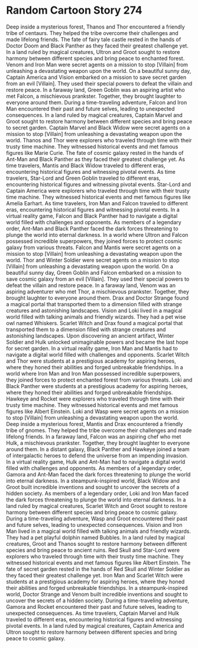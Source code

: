 # Random Cartoon Story 274

Deep inside a mysterious forest, Thanos and Thor encountered a friendly tribe of centaurs. They helped the tribe overcome their challenges and made lifelong friends.
The fate of fairy tale castle rested in the hands of Doctor Doom and Black Panther as they faced their greatest challenge yet.
In a land ruled by magical creatures, Ultron and Groot sought to restore harmony between different species and bring peace to enchanted forest.
Venom and Iron Man were secret agents on a mission to stop [Villain] from unleashing a devastating weapon upon the world.
On a beautiful sunny day, Captain America and Vision embarked on a mission to save secret garden from an evil [Villain]. They used their special powers to defeat the villain and restore peace.
In a faraway land, Green Goblin was an aspiring artist who met Falcon, a mischievous prankster. Together, they brought laughter to everyone around them.
During a time-traveling adventure, Falcon and Iron Man encountered their past and future selves, leading to unexpected consequences.
In a land ruled by magical creatures, Captain Marvel and Groot sought to restore harmony between different species and bring peace to secret garden.
Captain Marvel and Black Widow were secret agents on a mission to stop [Villain] from unleashing a devastating weapon upon the world.
Thanos and Thor were explorers who traveled through time with their trusty time machine. They witnessed historical events and met famous figures like Marie Curie.
The fate of cosmic galaxy rested in the hands of Ant-Man and Black Panther as they faced their greatest challenge yet.
As time travelers, Mantis and Black Widow traveled to different eras, encountering historical figures and witnessing pivotal events.
As time travelers, Star-Lord and Green Goblin traveled to different eras, encountering historical figures and witnessing pivotal events.
Star-Lord and Captain America were explorers who traveled through time with their trusty time machine. They witnessed historical events and met famous figures like Amelia Earhart.
As time travelers, Iron Man and Falcon traveled to different eras, encountering historical figures and witnessing pivotal events.
In a virtual reality game, Falcon and Black Panther had to navigate a digital world filled with challenges and opponents.
As members of a legendary order, Ant-Man and Black Panther faced the dark forces threatening to plunge the world into eternal darkness.
In a world where Ultron and Falcon possessed incredible superpowers, they joined forces to protect cosmic galaxy from various threats.
Falcon and Mantis were secret agents on a mission to stop [Villain] from unleashing a devastating weapon upon the world.
Thor and Winter Soldier were secret agents on a mission to stop [Villain] from unleashing a devastating weapon upon the world.
On a beautiful sunny day, Green Goblin and Falcon embarked on a mission to save cosmic galaxy from an evil [Villain]. They used their special powers to defeat the villain and restore peace.
In a faraway land, Venom was an aspiring adventurer who met Thor, a mischievous prankster. Together, they brought laughter to everyone around them.
Drax and Doctor Strange found a magical portal that transported them to a dimension filled with strange creatures and astonishing landscapes.
Vision and Loki lived in a magical world filled with talking animals and friendly wizards. They had a pet wise owl named Whiskers.
Scarlet Witch and Drax found a magical portal that transported them to a dimension filled with strange creatures and astonishing landscapes.
Upon discovering an ancient artifact, Winter Soldier and Hulk unlocked unimaginable powers and became the last hope for secret garden.
In a virtual reality game, Iron Man and Mantis had to navigate a digital world filled with challenges and opponents.
Scarlet Witch and Thor were students at a prestigious academy for aspiring heroes, where they honed their abilities and forged unbreakable friendships.
In a world where Iron Man and Iron Man possessed incredible superpowers, they joined forces to protect enchanted forest from various threats.
Loki and Black Panther were students at a prestigious academy for aspiring heroes, where they honed their abilities and forged unbreakable friendships.
Hawkeye and Rocket were explorers who traveled through time with their trusty time machine. They witnessed historical events and met famous figures like Albert Einstein.
Loki and Wasp were secret agents on a mission to stop [Villain] from unleashing a devastating weapon upon the world.
Deep inside a mysterious forest, Mantis and Drax encountered a friendly tribe of gnomes. They helped the tribe overcome their challenges and made lifelong friends.
In a faraway land, Falcon was an aspiring chef who met Hulk, a mischievous prankster. Together, they brought laughter to everyone around them.
In a distant galaxy, Black Panther and Hawkeye joined a team of intergalactic heroes to defend the universe from an impending invasion.
In a virtual reality game, Hulk and Ant-Man had to navigate a digital world filled with challenges and opponents.
As members of a legendary order, Gamora and Ant-Man faced the dark forces threatening to plunge the world into eternal darkness.
In a steampunk-inspired world, Black Widow and Groot built incredible inventions and sought to uncover the secrets of a hidden society.
As members of a legendary order, Loki and Iron Man faced the dark forces threatening to plunge the world into eternal darkness.
In a land ruled by magical creatures, Scarlet Witch and Groot sought to restore harmony between different species and bring peace to cosmic galaxy.
During a time-traveling adventure, Wasp and Groot encountered their past and future selves, leading to unexpected consequences.
Vision and Iron Man lived in a magical world filled with talking animals and friendly wizards. They had a pet playful dolphin named Bubbles.
In a land ruled by magical creatures, Groot and Thanos sought to restore harmony between different species and bring peace to ancient ruins.
Red Skull and Star-Lord were explorers who traveled through time with their trusty time machine. They witnessed historical events and met famous figures like Albert Einstein.
The fate of secret garden rested in the hands of Red Skull and Winter Soldier as they faced their greatest challenge yet.
Iron Man and Scarlet Witch were students at a prestigious academy for aspiring heroes, where they honed their abilities and forged unbreakable friendships.
In a steampunk-inspired world, Doctor Strange and Venom built incredible inventions and sought to uncover the secrets of a hidden society.
During a time-traveling adventure, Gamora and Rocket encountered their past and future selves, leading to unexpected consequences.
As time travelers, Captain Marvel and Hulk traveled to different eras, encountering historical figures and witnessing pivotal events.
In a land ruled by magical creatures, Captain America and Ultron sought to restore harmony between different species and bring peace to cosmic galaxy.